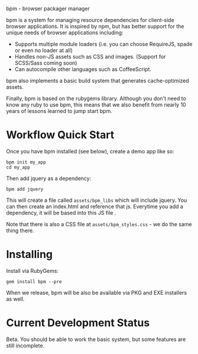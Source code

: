 bpm - browser packager manager

bpm is a system for managing resource dependencies for client-side browser 
applications.  It is inspired by npm, but has better support for the unique 
needs of browser applications including:
 
  * Supports multiple module loaders (i.e. you can choose RequireJS, spade or 
    even no loader at all)
  * Handles non-JS assets such as CSS and images. (Support for SCSS/Sass 
    coming soon)  
  * Can autocompile other languages such as CoffeeScript.

bpm also implements a basic build system that generates cache-optimized 
assets.

Finally, bpm is based on the rubygems library.  Although you don't need to 
know any ruby to use bpm, this means that we also benefit from nearly 10 years
of lessons learned to jump start bpm.

# Workflow Quick Start

Once you have bpm installed (see below), create a demo app like so:

    bpm init my_app
    cd my_app
    
Then add jquery as a dependency:

    bpm add jquery
    
This will create a file called `assets/bpm_libs` which will include
jquery.  You can then create an index.html and reference that js.  Everytime
you add a dependency, it will be based into this JS file . 

Note that there is also a CSS file at `assets/bpm_styles.css` - we do the same
thing there.

# Installing

Install via RubyGems:

  `gem install bpm --pre`

When we release, bpm will be also be available via PKG and EXE installers as well.

# Current Development Status

Beta.  You should be able to work the basic system, but some features are 
still incomplete.

